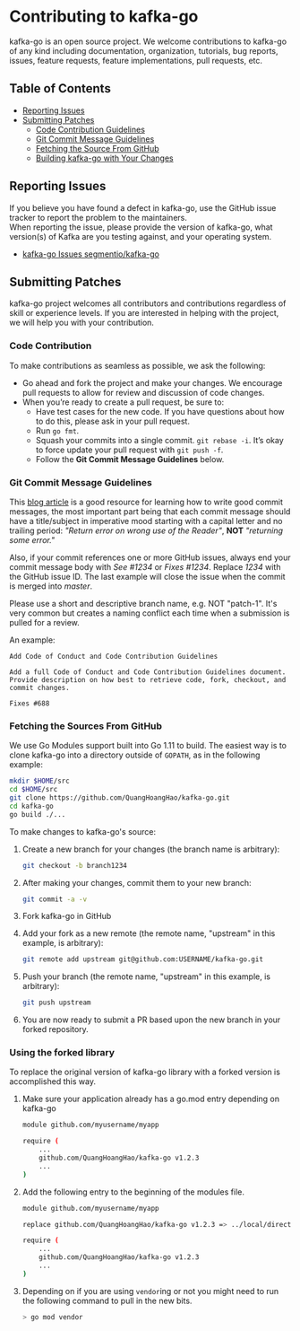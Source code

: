 # Contributing to kafka-go

kafka-go is an open source project. We welcome contributions to kafka-go of any kind including documentation,
organization, tutorials, bug reports, issues, feature requests, feature implementations, pull requests, etc.

## Table of Contents

- [Reporting Issues](#reporting-issues)
- [Submitting Patches](#submitting-patches)
  - [Code Contribution Guidelines](#code-contribution-guidelines)
  - [Git Commit Message Guidelines](#git-commit-message-guidelines)
  - [Fetching the Source From GitHub](#fetching-the-sources-from-github)
  - [Building kafka-go with Your Changes](#building-kakfa-go-with-your-changes)

## Reporting Issues

If you believe you have found a defect in kafka-go, use the GitHub issue tracker to report
the problem to the maintainers.  
When reporting the issue, please provide the version of kafka-go, what version(s) of Kafka
are you testing against, and your operating system.

- [kafka-go Issues segmentio/kafka-go](https://github.com/QuangHoangHao/kafka-go/issues)

## Submitting Patches

kafka-go project welcomes all contributors and contributions regardless of skill or experience levels. If you are
interested in helping with the project, we will help you with your contribution.

### Code Contribution

To make contributions as seamless as possible, we ask the following:

- Go ahead and fork the project and make your changes. We encourage pull requests to allow for review and discussion of code changes.
- When you’re ready to create a pull request, be sure to:
  - Have test cases for the new code. If you have questions about how to do this, please ask in your pull request.
  - Run `go fmt`.
  - Squash your commits into a single commit. `git rebase -i`. It’s okay to force update your pull request with `git push -f`.
  - Follow the **Git Commit Message Guidelines** below.

### Git Commit Message Guidelines

This [blog article](http://chris.beams.io/posts/git-commit/) is a good resource for learning how to write good commit messages,
the most important part being that each commit message should have a title/subject in imperative mood starting with a capital letter and no trailing period:
_"Return error on wrong use of the Reader"_, **NOT** _"returning some error."_

Also, if your commit references one or more GitHub issues, always end your commit message body with _See #1234_ or _Fixes #1234_.
Replace _1234_ with the GitHub issue ID. The last example will close the issue when the commit is merged into _master_.

Please use a short and descriptive branch name, e.g. NOT "patch-1". It's very common but creates a naming conflict each
time when a submission is pulled for a review.

An example:

```text
Add Code of Conduct and Code Contribution Guidelines

Add a full Code of Conduct and Code Contribution Guidelines document.
Provide description on how best to retrieve code, fork, checkout, and commit changes.

Fixes #688
```

### Fetching the Sources From GitHub

We use Go Modules support built into Go 1.11 to build. The easiest way is to clone kafka-go into a directory outside of
`GOPATH`, as in the following example:

```bash
mkdir $HOME/src
cd $HOME/src
git clone https://github.com/QuangHoangHao/kafka-go.git
cd kafka-go
go build ./...
```

To make changes to kafka-go's source:

1. Create a new branch for your changes (the branch name is arbitrary):

   ```bash
   git checkout -b branch1234
   ```

1. After making your changes, commit them to your new branch:

   ```bash
   git commit -a -v
   ```

1. Fork kafka-go in GitHub

1. Add your fork as a new remote (the remote name, "upstream" in this example, is arbitrary):

   ```bash
   git remote add upstream git@github.com:USERNAME/kafka-go.git
   ```

1. Push your branch (the remote name, "upstream" in this example, is arbitrary):

   ```bash
   git push upstream
   ```

1. You are now ready to submit a PR based upon the new branch in your forked repository.

### Using the forked library

To replace the original version of kafka-go library with a forked version is accomplished this way.

1. Make sure your application already has a go.mod entry depending on kafka-go

   ```bash
   module github.com/myusername/myapp

   require (
       ...
       github.com/QuangHoangHao/kafka-go v1.2.3
       ...
   )
   ```

1. Add the following entry to the beginning of the modules file.

   ```bash
   module github.com/myusername/myapp

   replace github.com/QuangHoangHao/kafka-go v1.2.3 => ../local/directory

   require (
       ...
       github.com/QuangHoangHao/kafka-go v1.2.3
       ...
   )
   ```

1. Depending on if you are using `vendor`ing or not you might need to run the following command to pull in the new bits.

   ```bash
   > go mod vendor
   ```
